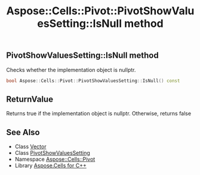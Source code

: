 ﻿---
title: Aspose::Cells::Pivot::PivotShowValuesSetting::IsNull method
linktitle: IsNull
second_title: Aspose.Cells for C++ API Reference
description: 'Aspose::Cells::Pivot::PivotShowValuesSetting::IsNull method. Checks whether the implementation object is nullptr in C++.'
type: docs
weight: 500
url: /cpp/aspose.cells.pivot/pivotshowvaluessetting/isnull/
---
## PivotShowValuesSetting::IsNull method


Checks whether the implementation object is nullptr.

```cpp
bool Aspose::Cells::Pivot::PivotShowValuesSetting::IsNull() const
```


## ReturnValue

Returns true if the implementation object is nullptr. Otherwise, returns false

## See Also

* Class [Vector](../../../aspose.cells/vector/)
* Class [PivotShowValuesSetting](../)
* Namespace [Aspose::Cells::Pivot](../../)
* Library [Aspose.Cells for C++](../../../)
